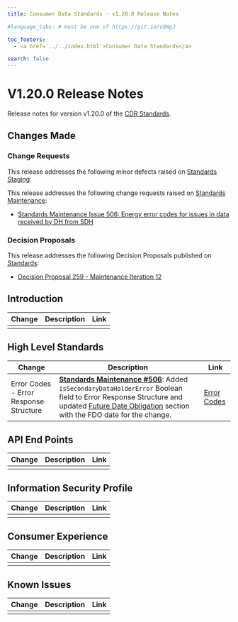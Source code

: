 ```yaml
---
title: Consumer Data Standards - v1.20.0 Release Notes

#language_tabs: # must be one of https://git.io/vQNgJ

toc_footers:
  - <a href='../../index.html'>Consumer Data Standards</a>

search: false
---
```


# V1.20.0 Release Notes
Release notes for version v1.20.0 of the [CDR Standards](../../index.html).

## Changes Made
### Change Requests

This release addresses the following minor defects raised on [Standards Staging](https://github.com/ConsumerDataStandardsAustralia/standards-staging/issues):


This release addresses the following change requests raised on [Standards Maintenance](https://github.com/ConsumerDataStandardsAustralia/standards-maintenance/issues):

- [Standards Maintenance Issue 506: Energy error codes for issues in data received by DH from SDH](https://github.com/ConsumerDataStandardsAustralia/standards-maintenance/issues/506)


### Decision Proposals

This release addresses the following Decision Proposals published on [Standards](https://github.com/ConsumerDataStandardsAustralia/standards/issues):

* [Decision Proposal 259 - Maintenance Iteration 12](https://github.com/ConsumerDataStandardsAustralia/standards/issues/259)


## Introduction

|Change|Description|Link|
|------|-----------|----|
| | | |

## High Level Standards

|Change|Description|Link|
|------|-----------|----|
| Error Codes - Error Response Structure|[**Standards Maintenance #506**](https://github.com/ConsumerDataStandardsAustralia/standards-maintenance/issues/506): Added `isSecondaryDataHolderError` Boolean field to Error Response Structure and updated [Future Date Obligation](../../#future-dated-obligations) section with the FDO date for the change. | [Error Codes](../../#error-codes) |


## API End Points

|Change|Description|Link|
|------|-----------|----|
| | | |


## Information Security Profile

|Change|Description|Link|
|------|-----------|----|
| | | |


## Consumer Experience

|Change|Description|Link|
|------|-----------|----|
| | | |


## Known Issues

|Change|Description|Link|
|------|-----------|----|
| | | |

